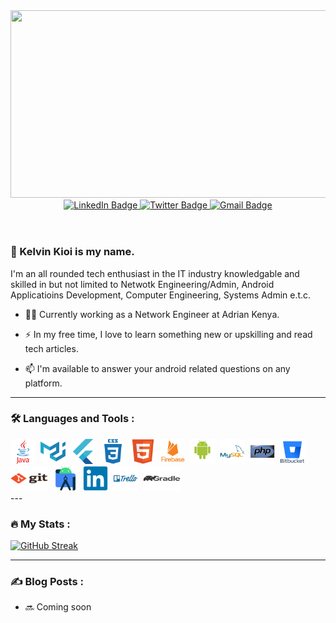 <div align="center">
  <img src="https://media.giphy.com/media/dWesBcTLavkZuG35MI/giphy.gif" width="600" height="300"/>
</div>
<div id="header" align="center">
  <!-- <img src="https://media.giphy.com/media/M9gbBd9nbDrOTu1Mqx/giphy.gif" width="100"/> -->
  <div id="badges">
    <a href="https://www.linkedin.com/in/kelvin-kariuki">
      <img src="https://img.shields.io/badge/LinkedIn-blue?style=for-the-badge&logo=linkedin&logoColor=white" alt="LinkedIn Badge"/>
    </a>
    <!-- <img src="https://img.shields.io/badge/YouTube-red?style=for-the-badge&logo=youtube&logoColor=white" alt="Youtube Badge"/> -->
    <a href="https://twitter.com/wa_nagi">
      <img src="https://img.shields.io/badge/Twitter-blue?style=for-the-badge&logo=twitter&logoColor=white" alt="Twitter Badge"/>
    </a>
    <a href="mailTo:kevokevisme@gmail.com">
      <img src="https://img.shields.io/badge/Gmail-red?style=for-the-badge&logo=gmail&logoColor=white" alt="Gmail Badge"/>
    </a>
  </div>
  <img src="https://komarev.com/ghpvc/?username=wanagi&style=flat-square&color=blue" alt=""/>
   
  <h1>
    <!--
    hey there
    <img src="https://media.giphy.com/media/hvRJCLFzcasrR4ia7z/giphy.gif" width="30px"/>
    -->
  </h1>
  
</div>

### 🧔‍ Kelvin Kioi is my name.
<!--A dedicated Application Developer adept at creating new programs and solutions that can be used to solve real life problems <img src="https://media.giphy.com/media/WUlplcMpOCEmTGBtBW/giphy.gif" width="30"> -->
I'm an all rounded tech enthusiast in the IT industry knowledgable and skilled in but not limited to Netwotk Engineering/Admin, Android Applicatioins Development, Computer Engineering, Systems Admin e.t.c.
- 👨‍💻 Currently working as a Network Engineer at Adrian Kenya.

<!-- - :seedling: Exploring Technical Content Writing. -->

- :zap: In my free time, I love to learn something new or upskilling and read tech articles.

- :mailbox: I'm available to answer your android related questions on any platform.
---

### :hammer_and_wrench: Languages and Tools :
<div>
  <img src="https://github.com/devicons/devicon/blob/master/icons/java/java-original-wordmark.svg" title="Java" alt="Java" width="40" height="40"/>&nbsp;
  <img src="https://github.com/devicons/devicon/blob/master/icons/materialui/materialui-original.svg" title="Material UI" alt="Material UI" width="40" height="40"/>&nbsp;
  <img src="https://github.com/devicons/devicon/blob/master/icons/flutter/flutter-original.svg" title="Flutter" alt="Flutter" width="40" height="40"/>&nbsp;
  <img src="https://github.com/devicons/devicon/blob/master/icons/css3/css3-plain-wordmark.svg"  title="CSS3" alt="CSS" width="40" height="40"/>&nbsp;
  <img src="https://github.com/devicons/devicon/blob/master/icons/html5/html5-original.svg" title="HTML5" alt="HTML" width="40" height="40"/>&nbsp;
  <img src="https://github.com/devicons/devicon/blob/master/icons/firebase/firebase-plain-wordmark.svg" title="Firebase" alt="Firebase" width="40" height="40"/>&nbsp;
  <img src="https://github.com/devicons/devicon/blob/master/icons/android/android-original-wordmark.svg" title="Android" width="40" height="40"/>&nbsp;
  <img src="https://github.com/devicons/devicon/blob/master/icons/mysql/mysql-original-wordmark.svg" title="MySQL"  alt="MySQL" width="40" height="40"/>&nbsp;
  <img src="https://github.com/devicons/devicon/blob/master/icons/php/php-original.svg" title="PHP" width="40" height="40"/>&nbsp;
  <img src="https://github.com/devicons/devicon/blob/master/icons/bitbucket/bitbucket-original-wordmark.svg" title="Bitbucket" width="40" height="40"/>&nbsp;
  <img src="https://github.com/devicons/devicon/blob/master/icons/git/git-original-wordmark.svg" title="Git" **alt="Git" width="60" height="40"/>&nbsp;
  <img src="https://github.com/devicons/devicon/blob/master/icons/androidstudio/androidstudio-original.svg" title="Android Studio" width="40" height="40"/>&nbsp;
  <img src="https://github.com/devicons/devicon/blob/master/icons/linkedin/linkedin-original.svg" title="LinkedIn" width="40" height="40"/>&nbsp;
  <img src="https://github.com/devicons/devicon/blob/master/icons/trello/trello-plain-wordmark.svg" title="Trello" width="40" height="40"/>&nbsp;
  <img src="https://github.com/devicons/devicon/blob/master/icons/gradle/gradle-plain-wordmark.svg" title="Gradle" width="60" height="40"/>
  <!-- <img src="" title="Android Studio" width="40" height="40"/>
  <img src="" title="Android Studio" width="40" height="40"/> -->
</div>
---

### :fire: My Stats :
[![GitHub Streak](http://github-readme-streak-stats.herokuapp.com?user=wanagi&theme=dark&background=000000)](https://git.io/streak-stats)

<!-- 
[![Top Langs](https://github-readme-stats.vercel.app/api/top-langs/?username=wanagi&layout=compact&theme=vision-friendly-dark)](https://github.com/anuraghazra/github-readme-stats)
-->

---

### :writing_hand: Blog Posts :
- 🔜 Coming soon
<!-- BLOG-POST-LIST:START -->
<!-- BLOG-POST-LIST:END -->
